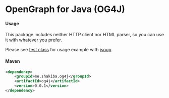 # OpenGraph for Java (OG4J)

#### Usage

This package includes neither HTTP client nor HTML parser, so you can use it with whatever you prefer.

Please see [test class](src/test/java/me/shakiba/og4j/OpenGraphTest.java) for usage example with [jsoup](jsoup.org).


#### Maven

```xml
<dependency>
    <groupId>me.shakiba.og4j</groupId>
    <artifactId>og4j</artifactId>
    <version>0.0.1</version>
</dependency>
```
